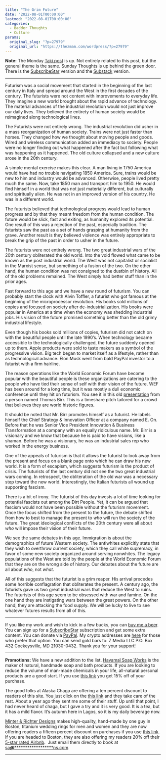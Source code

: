 ```yaml
---
title: "The Grim Future"
date: "2022-08-01T00:00:00"
lastmod: "2022-08-01T00:00:00"
categories:
  - Badder Thoughts
  - Culture
params:
  original_slug: "?p=27979"
  original_url: "https://thezman.com/wordpress/?p=27979"
---
```


**Note:** The Monday
<a href="https://www.takimag.com/article/the-valley-of-greta/"
rel="noopener" target="_blank">Taki post</a> is up. Not entirely related
to this post, but the general theme is the same. Sunday Thoughts is up
behind the green door. There is the
<a href="https://www.subscribestar.com/posts/664721" rel="noopener"
target="_blank">SubscribeStar</a> version and the <a
href="https://thedissident.substack.com/p/sunday-thoughts-july-31-2022?sd=pf"
rel="noopener" target="_blank">Substack</a> version.

------------------------------------------------------------------------

Futurism was a social movement that started in the beginning of the last
century in Italy and spread around the West in the first decades of the
century. The futurists were not content with improvements to everyday
life. They imagine a new world brought about the rapid advance of
technology. The material advances of the industrial revolution would not
just improve our daily lives. They believed the entirety of human
society would be reimagined along technological lines.

The Futurists were not entirely wrong. The industrial revolution did
usher in a mass reorganization of human society. Trains were not just
faster than horses. They changed how we thought about moving people and
goods. Wired and wireless communication added an immediacy to society.
People were no longer finding out what happened after the fact but
following what was happening as it happened. The old culture collapsed
and a new culture arose in the 20th century.

A simple mental exercise makes this clear. A man living in 1750 America
would have had no trouble navigating 1850 America. Sure, trains would be
new to him and industry would be advanced. Otherwise, people lived
pretty much the same. Now, take 1850 man and transport him to 1950. He
would find himself in a world that was not just materially different,
but culturally and spiritually alien. He was not in an improved version
of his country. He was in a different world.

The futurists believed that technological progress would lead to human
progress and by that they meant freedom from the human condition. The
future would be slick, fast and exiting, as humanity explored its
potential. One result of this was a rejection of the past, especially
tradition. The futurists saw the past as a set of hands grasping at
humanity from the grave. Another result is they believed violence was
entirely appropriate to break the grip of the past in order to usher in
the future.

The futurists were not entirely wrong. The two great industrial wars of
the 20th century obliterated the old world. Into the void flowed what
came to be known as the post industrial world. The West was not
capitalist or socialist in the Marxist sense, but something of a fusion
of the two. On the other hand, the human condition was not consigned to
the dustbin of history. All of the old problems remained. The West
simply had better stuff than in the prior ages.

Fast forward to this age and we have a new round of futurism. You can
probably start the clock with Alvin Toffler, a futurist who got famous
at the beginning of the microprocessor revolution. His books sold
millions of copies and focused on society after de-industrialization.
His books were popular in America at a time when the economy was
shedding industrial jobs. His vision of the future promised something
better than the old grimy industrial lifestyle.

Even though his books sold millions of copies, futurism did not catch on
with the beautiful people until the late 1990’s. When technology became
accessible to the technologically challenged, the future suddenly opened
up to them. Apple products were sold to taste makers as a symbol of the
progressive vision. Big tech began to market itself as a lifestyle,
rather than as technological advance. Elon Musk went from bald PayPal
investor to a futurist with a firm hairline.

The reason operations like the World Economic Forum have become popular
with the beautiful people is these organizations are catering to the
people who have tied their sense of self with their vision of the
future. WEF has been around for a long time, but it was mostly a dull
economic conference until they hit on futurism. You see it in this old
<a
href="https://www.weforum.org/agenda/2016/12/goodbye-car-ownership-hello-clean-air-this-is-the-future-of-transport/"
rel="noopener" target="_blank">presentation</a> from a person named
Thomas Birr. This is a timeshare pitch tailored for a crowd that
believes they are world historic figures.

It should be noted that Mr. Birr promotes himself as a futurist. He
labels himself the Chief Strategy & Innovation Officer at a company
named E. On. Before that he was Senior Vice President Innovation &
Business Transformation at a company with an equally ridiculous name.
Mr. Birr is a visionary and we know that because he is paid to have
visions, like a shaman. Before he was a visionary, he was an industrial
sales rep who worked in the energy business.

One of the appeals of futurism is that it allows the futurist to look
away from the present and focus on a blank page onto which he can draw
his new world. It is a form of escapism, which suggests futurism is the
product of crisis. The futurists of the last century did not see the two
great industrial wars coming. In retrospect, the obliteration of the old
war was a necessary step toward the new world. Interestingly, the
Italian futurists all wound up supporting fascism.

There is a bit of irony. The futurist of this day invests a lot of time
looking for potential fascists out among the Dirt People. Yet, it can be
argued that fascism would not have been possible without the futurism
movement. Once the focus shifted from the present to the future, the
debate shifted from how to best to manage the present to *who* will run
the society of the future. The great ideological conflicts of the 20th
century were all about *who* will impose their vision of their future.

We see the same debates in this age. Immigration is about the
demographics of future Western society. The antiwhites explicitly state
that they wish to overthrow current society, which they call white
supremacy, in favor of some new society organized around serving
nonwhites. The legacy populations of the West are told by the people at
the World Economic Forum that they are on the wrong side of history. Our
debates about the future are all about *who*, not *what*.

All of this suggests that the futurist is a grim reaper. His arrival
precedes some horrible conflagration that obliterates the present. A
century ago, the futurists gave us two great industrial wars that reduce
the West to ruins. The futurists of this age seem to be obsessed with
war and famine. On the one hand they are instigating wars between the
great powers. On the other hand, they are attacking the food supply. We
will be lucky to live to see whatever futures results from all of this.

------------------------------------------------------------------------

If you like my work and wish to kick in a few bucks, you can
<a href="https://www.buymeacoffee.com/mujolulu" rel="noopener"
target="_blank">buy me a beer</a>. You can sign up for a
<a href="https://www.subscribestar.com/the-z-blog" rel="noopener"
target="_blank">SubscribeStar</a> subscription and get some extra
content. You can donate via <a
href="https://www.paypal.com/donate/?cmd=_s-xclick&amp;hosted_button_id=UDAS2Q8JYA6CN&amp;source=url"
rel="noopener" target="_blank">PayPal</a>. My crypto addresses are
<a href="https://thezman.com/wordpress/?page_id=22713" rel="noopener"
target="_blank">here</a> for those who prefer that option. You can send
gold bars to: Z Media LLC P.O. Box 432 Cockeysville, MD 21030-0432.
Thank you for your support!

------------------------------------------------------------------------

**Promotions:** We have a new addition to the list.
<a href="https://havamalsoapworks.com/" rel="noopener"
target="_blank">Havamal Soap Works</a> is the maker of natural, handmade
soap and bath products. If you are looking to reduce the volume of
man-made chemicals in your life, all-natural personal products are a
good start. If you use
<a href="https://havamalsoapworks.com/discount/ZMAN" rel="noopener"
target="_blank">this link</a> you get 15% off of your purchase.

The good folks at Alaska Chaga are offering a ten percent discount to
readers of this site. You just click on the
<a href="https://alaskachaga.us/discount/ZMAN" rel="noopener noreferrer"
target="_blank">this link</a> and they take care of the rest. About a
year ago they sent me some of their stuff. Up until that point, I had
never heard of chaga, but I gave a try and it is very good. It is a tea,
but it has a mild flavor. It’s autumn here in Lagos, so it is my daily
beverage now.

<a href="https://www.minterandrichterdesigns.com/"
rel="noreferrer nofollow noopener" target="_blank">Minter &amp; Richter
Designs</a> makes high-quality, hand-made by one guy in Boston, titanium
wedding rings for men and women and they are now offering readers a
fifteen percent discount on purchases if you use
<a href="https://www.minterandrichterdesigns.com/discount/ZMAN"
rel="noreferrer nofollow noopener" target="_blank">this link</a>.
<span class="highlight"><span class="colour"><span class="font"><span class="size">If
you are headed to Boston, they are also offering my readers 20% off
their <a
href="https://www.airbnb.com/users/7988017/listings?user_id=7988017&amp;s=3"
rel="noopener noreferrer" target="_blank">5-star rated Airbnb</a>.  Just
email them directly to book at
<a href="mailto:sa***@*********************ns.com"
data-original-string="Au8RPylQftn8b/9vDUnFSA==cb7wx+C8HapnyKjc+hqGurtVPhYjMykUhamUB/Ro9ESDIQrIVD3BLg6Oa9+WXfTNNBC"><span
class="apbct-email-encoder"
data-original-string="dTroClMtEwDldLXtTuAIbg==cb7/LSqBcFweOwhVDfr1KBHGLDCtaNhkm/Jc4Eipq3H7FDDdhnCFBIo5Ah0PDRgTCPd"
title="This contact has been encoded by Anti-Spam by CleanTalk. Click to decode. To finish the decoding make sure that JavaScript is enabled in your browser.">sa<span
class="apbct-blur">***</span>@<span
class="apbct-blur">*********************</span>ns.com</span></a>.</span></span></span></span>

------------------------------------------------------------------------
